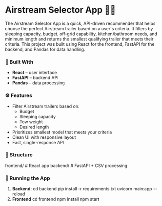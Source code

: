 # Airstream Selector App 🚐✨

The Airstream Selector App is a quick, API-driven recommender that helps choose the perfect Airstream trailer based on a user's criteria. It filters by sleeping capacity, budget, off-grid capability, kitchen/bathroom needs, and minimum length and returns the smallest qualifying trailer that meets their criteria. This project was built using React for the frontend, FastAPI for the backend, and Pandas for data handling.

### 🔧 Built With
- **React** – user interface
- **FastAPI** – backend API
- **Pandas** – data processing

### ⚙️ Features
- Filter Airstream trailers based on:
  - Budget
  - Sleeping capacity
  - Tow weight
  - Desired length
- Prioritizes smallest model that meets your criteria
- Clean UI with responsive layout
- Fast, single-response API

### 📁 Structure
frontend/ # React app
backend/ # FastAPI + CSV processing

### 🚀 Running the App
1. **Backend**:
   cd backend
   pip install -r requirements.txt
   uvicorn main:app --reload
2. **Frontend**
    cd frontend
    npm install
    npm start